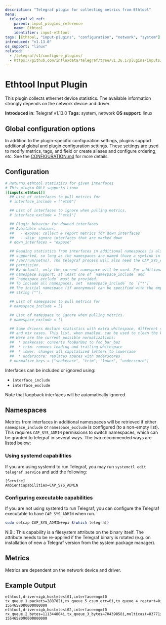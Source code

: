 ```yaml
---
description: "Telegraf plugin for collecting metrics from Ethtool"
menu:
  telegraf_v1_ref:
    parent: input_plugins_reference
    name: Ethtool
    identifier: input-ethtool
tags: [Ethtool, "input-plugins", "configuration", "network", "system"]
introduced: "v1.13.0"
os_support: "linux"
related:
  - /telegraf/v1/configure_plugins/
  - https://github.com/influxdata/telegraf/tree/v1.36.1/plugins/inputs/ethtool/README.md, Ethtool Plugin Source
---
```


# Ethtool Input Plugin

This plugin collects ethernet device statistics. The available information
strongly depends on the network device and driver.

**Introduced in:** Telegraf v1.13.0
**Tags:** system, network
**OS support:** linux

## Global configuration options <!-- @/docs/includes/plugin_config.md -->

In addition to the plugin-specific configuration settings, plugins support
additional global and plugin configuration settings. These settings are used to
modify metrics, tags, and field or create aliases and configure ordering, etc.
See the [CONFIGURATION.md](/telegraf/v1/configuration/#plugins) for more details.

[CONFIGURATION.md]: ../../../docs/CONFIGURATION.md#plugins

## Configuration

```toml @sample.conf
# Returns ethtool statistics for given interfaces
# This plugin ONLY supports Linux
[[inputs.ethtool]]
  ## List of interfaces to pull metrics for
  # interface_include = ["eth0"]

  ## List of interfaces to ignore when pulling metrics.
  # interface_exclude = ["eth1"]

  ## Plugin behavior for downed interfaces
  ## Available choices:
  ##   - expose: collect & report metrics for down interfaces
  ##   - skip: ignore interfaces that are marked down
  # down_interfaces = "expose"

  ## Reading statistics from interfaces in additional namespaces is also
  ## supported, so long as the namespaces are named (have a symlink in
  ## /var/run/netns). The telegraf process will also need the CAP_SYS_ADMIN
  ## permission.
  ## By default, only the current namespace will be used. For additional
  ## namespace support, at least one of `namespace_include` and
  ## `namespace_exclude` must be provided.
  ## To include all namespaces, set `namespace_include` to `["*"]`.
  ## The initial namespace (if anonymous) can be specified with the empty
  ## string ("").

  ## List of namespaces to pull metrics for
  # namespace_include = []

  ## List of namespace to ignore when pulling metrics.
  # namespace_exclude = []

  ## Some drivers declare statistics with extra whitespace, different spacing,
  ## and mix cases. This list, when enabled, can be used to clean the keys.
  ## Here are the current possible normalizations:
  ##  * snakecase: converts fooBarBaz to foo_bar_baz
  ##  * trim: removes leading and trailing whitespace
  ##  * lower: changes all capitalized letters to lowercase
  ##  * underscore: replaces spaces with underscores
  # normalize_keys = ["snakecase", "trim", "lower", "underscore"]
```

Interfaces can be included or ignored using:

- `interface_include`
- `interface_exclude`

Note that loopback interfaces will be automatically ignored.

## Namespaces

Metrics from interfaces in additional namespaces will be retrieved if either
`namespace_include` or `namespace_exclude` is configured (to a non-empty list).
This requires `CAP_SYS_ADMIN` permissions to switch namespaces, which can be
granted to telegraf in several ways. The two recommended ways are listed below:

### Using systemd capabilities

If you are using systemd to run Telegraf, you may run
`systemctl edit telegraf.service` and add the following:

```text
[Service]
AmbientCapabilities=CAP_SYS_ADMIN
```

### Configuring executable capabilities

If you are not using systemd to run Telegraf, you can configure the Telegraf
executable to have `CAP_SYS_ADMIN` when run.

```sh
sudo setcap CAP_SYS_ADMIN+epi $(which telegraf)
```

N.B.: This capability is a filesystem attribute on the binary itself. The
attribute needs to be re-applied if the Telegraf binary is rotated (e.g. on
installation of new a Telegraf version from the system package manager).

## Metrics

Metrics are dependent on the network device and driver.

## Example Output

```text
ethtool,driver=igb,host=test01,interface=mgmt0 tx_queue_1_packets=280782i,rx_queue_5_csum_err=0i,tx_queue_4_restart=0i,tx_multicast=7i,tx_queue_1_bytes=39674885i,rx_queue_2_alloc_failed=0i,tx_queue_5_packets=173970i,tx_single_coll_ok=0i,rx_queue_1_drops=0i,tx_queue_2_restart=0i,tx_aborted_errors=0i,rx_queue_6_csum_err=0i,tx_queue_5_restart=0i,tx_queue_4_bytes=64810835i,tx_abort_late_coll=0i,tx_queue_4_packets=109102i,os2bmc_tx_by_bmc=0i,tx_bytes=427527435i,tx_queue_7_packets=66665i,dropped_smbus=0i,rx_queue_0_csum_err=0i,tx_flow_control_xoff=0i,rx_packets=25926536i,rx_queue_7_csum_err=0i,rx_queue_3_bytes=84326060i,rx_multicast=83771i,rx_queue_4_alloc_failed=0i,rx_queue_3_drops=0i,rx_queue_3_csum_err=0i,rx_errors=0i,tx_errors=0i,tx_queue_6_packets=183236i,rx_broadcast=24378893i,rx_queue_7_packets=88680i,tx_dropped=0i,rx_frame_errors=0i,tx_queue_3_packets=161045i,tx_packets=1257017i,rx_queue_1_csum_err=0i,tx_window_errors=0i,tx_dma_out_of_sync=0i,rx_length_errors=0i,rx_queue_5_drops=0i,tx_timeout_count=0i,rx_queue_4_csum_err=0i,rx_flow_control_xon=0i,tx_heartbeat_errors=0i,tx_flow_control_xon=0i,collisions=0i,tx_queue_0_bytes=29465801i,rx_queue_6_drops=0i,rx_queue_0_alloc_failed=0i,tx_queue_1_restart=0i,rx_queue_0_drops=0i,tx_broadcast=9i,tx_carrier_errors=0i,tx_queue_7_bytes=13777515i,tx_queue_7_restart=0i,rx_queue_5_bytes=50732006i,rx_queue_7_bytes=35744457i,tx_deferred_ok=0i,tx_multi_coll_ok=0i,rx_crc_errors=0i,rx_fifo_errors=0i,rx_queue_6_alloc_failed=0i,tx_queue_2_packets=175206i,tx_queue_0_packets=107011i,rx_queue_4_bytes=201364548i,rx_queue_6_packets=372573i,os2bmc_rx_by_host=0i,multicast=83771i,rx_queue_4_drops=0i,rx_queue_5_packets=130535i,rx_queue_6_bytes=139488035i,tx_fifo_errors=0i,tx_queue_5_bytes=84899130i,rx_queue_0_packets=24529563i,rx_queue_3_alloc_failed=0i,rx_queue_7_drops=0i,tx_queue_6_bytes=96288614i,tx_queue_2_bytes=22132949i,tx_tcp_seg_failed=0i,rx_queue_1_bytes=246703840i,rx_queue_0_bytes=1506870738i,tx_queue_0_restart=0i,rx_queue_2_bytes=111344804i,tx_tcp_seg_good=0i,tx_queue_3_restart=0i,rx_no_buffer_count=0i,rx_smbus=0i,rx_queue_1_packets=273865i,rx_over_errors=0i,os2bmc_tx_by_host=0i,rx_queue_1_alloc_failed=0i,rx_queue_7_alloc_failed=0i,rx_short_length_errors=0i,tx_hwtstamp_timeouts=0i,tx_queue_6_restart=0i,rx_queue_2_packets=207136i,tx_queue_3_bytes=70391970i,rx_queue_3_packets=112007i,rx_queue_4_packets=212177i,tx_smbus=0i,rx_long_byte_count=2480280632i,rx_queue_2_csum_err=0i,rx_missed_errors=0i,rx_bytes=2480280632i,rx_queue_5_alloc_failed=0i,rx_queue_2_drops=0i,os2bmc_rx_by_bmc=0i,rx_align_errors=0i,rx_long_length_errors=0i,interface_up=1i,rx_hwtstamp_cleared=0i,rx_flow_control_xoff=0i,speed=1000i,link=1i,duplex=1i,autoneg=1i 1564658080000000000
ethtool,driver=igb,host=test02,interface=mgmt0 rx_queue_2_bytes=111344804i,tx_queue_3_bytes=70439858i,multicast=83771i,rx_broadcast=24378975i,tx_queue_0_packets=107011i,rx_queue_6_alloc_failed=0i,rx_queue_6_drops=0i,rx_hwtstamp_cleared=0i,tx_window_errors=0i,tx_tcp_seg_good=0i,rx_queue_1_drops=0i,tx_queue_1_restart=0i,rx_queue_7_csum_err=0i,rx_no_buffer_count=0i,tx_queue_1_bytes=39675245i,tx_queue_5_bytes=84899130i,tx_broadcast=9i,rx_queue_1_csum_err=0i,tx_flow_control_xoff=0i,rx_queue_6_csum_err=0i,tx_timeout_count=0i,os2bmc_tx_by_bmc=0i,rx_queue_6_packets=372577i,rx_queue_0_alloc_failed=0i,tx_flow_control_xon=0i,rx_queue_2_drops=0i,tx_queue_2_packets=175206i,rx_queue_3_csum_err=0i,tx_abort_late_coll=0i,tx_queue_5_restart=0i,tx_dropped=0i,rx_queue_2_alloc_failed=0i,tx_multi_coll_ok=0i,rx_queue_1_packets=273865i,rx_flow_control_xon=0i,tx_single_coll_ok=0i,rx_length_errors=0i,rx_queue_7_bytes=35744457i,rx_queue_4_alloc_failed=0i,rx_queue_6_bytes=139488395i,rx_queue_2_csum_err=0i,rx_long_byte_count=2480288216i,rx_queue_1_alloc_failed=0i,tx_queue_0_restart=0i,rx_queue_0_csum_err=0i,tx_queue_2_bytes=22132949i,rx_queue_5_drops=0i,tx_dma_out_of_sync=0i,rx_queue_3_drops=0i,rx_queue_4_packets=212177i,tx_queue_6_restart=0i,rx_packets=25926650i,rx_queue_7_packets=88680i,rx_frame_errors=0i,rx_queue_3_bytes=84326060i,rx_short_length_errors=0i,tx_queue_7_bytes=13777515i,rx_queue_3_alloc_failed=0i,tx_queue_6_packets=183236i,rx_queue_0_drops=0i,rx_multicast=83771i,rx_queue_2_packets=207136i,rx_queue_5_csum_err=0i,rx_queue_5_packets=130535i,rx_queue_7_alloc_failed=0i,tx_smbus=0i,tx_queue_3_packets=161081i,rx_queue_7_drops=0i,tx_queue_2_restart=0i,tx_multicast=7i,tx_fifo_errors=0i,tx_queue_3_restart=0i,rx_long_length_errors=0i,tx_queue_6_bytes=96288614i,tx_queue_1_packets=280786i,tx_tcp_seg_failed=0i,rx_align_errors=0i,tx_errors=0i,rx_crc_errors=0i,rx_queue_0_packets=24529673i,rx_flow_control_xoff=0i,tx_queue_0_bytes=29465801i,rx_over_errors=0i,rx_queue_4_drops=0i,os2bmc_rx_by_bmc=0i,rx_smbus=0i,dropped_smbus=0i,tx_hwtstamp_timeouts=0i,rx_errors=0i,tx_queue_4_packets=109102i,tx_carrier_errors=0i,tx_queue_4_bytes=64810835i,tx_queue_4_restart=0i,rx_queue_4_csum_err=0i,tx_queue_7_packets=66665i,tx_aborted_errors=0i,rx_missed_errors=0i,tx_bytes=427575843i,collisions=0i,rx_queue_1_bytes=246703840i,rx_queue_5_bytes=50732006i,rx_bytes=2480288216i,os2bmc_rx_by_host=0i,rx_queue_5_alloc_failed=0i,rx_queue_3_packets=112007i,tx_deferred_ok=0i,os2bmc_tx_by_host=0i,tx_heartbeat_errors=0i,rx_queue_0_bytes=1506877506i,tx_queue_7_restart=0i,tx_packets=1257057i,rx_queue_4_bytes=201364548i,interface_up=0i,rx_fifo_errors=0i,tx_queue_5_packets=173970i,speed=1000i,link=1i,duplex=1i,autoneg=1i 1564658090000000000
```
